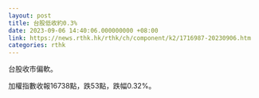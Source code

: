 ```yaml
---
layout: post
title: 台股低收約0.3%
date: 2023-09-06 14:40:06.000000000 +08:00
link: https://news.rthk.hk/rthk/ch/component/k2/1716987-20230906.htm
categories: rthk
---
```


台股收市偏軟。

加權指數收報16738點，跌53點，跌幅0.32%。
